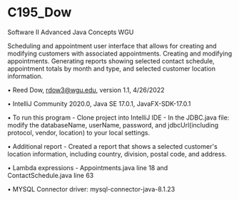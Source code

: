 # C195_Dow
Software II Advanced Java Concepts WGU

Scheduling and appointment user interface that allows for creating and modifying customers with associated appointments. 
Creating and modifying appointments. Generating reports showing selected contact schedule, appointment totals by month and type, and selected
customer location information.

•  Reed Dow, rdow3@wgu.edu, version 1.1, 4/26/2022

•  IntelliJ Community 2020.0, Java SE 17.0.1, JavaFX-SDK-17.0.1

•  To run this program 
    - Clone project into IntelliJ IDE
    - In the JDBC.java file: modify the databaseName, userName, password, and jdbcUrl(including protocol, vendor, location) to your local settings.

•  Additional report 
    - Created a report that shows a selected customer's location information, including country, division, postal code, and address. 

•  Lambda expressions - Appointments.java line 18  and ContactSchedule.java line 63

•  MYSQL Connector driver: mysql-connector-java-8.1.23
